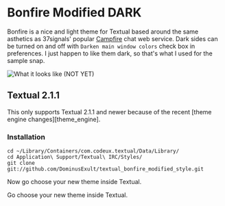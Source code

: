 # Bonfire Modified DARK

Bonfire is a nice and light theme for Textual based around the same asthetics as
37signals' popular [Campfire](http://campfirenow.com) chat web service.  Dark sides
can be turned on and off with `Darken main window colors` check box in preferences.
I just happen to like them dark, so that's what I used for the sample snap.

![What it looks like (NOT YET)](https://raw.github.com/yyyc514/textual_bonfire_style/master/bonfire_snap.png)

## Textual 2.1.1

This only supports Textual 2.1.1 and newer because of the recent [theme engine
changes][theme_engine]. 
### Installation

    cd ~/Library/Containers/com.codeux.textual/Data/Library/
    cd Application\ Support/Textual\ IRC/Styles/
    git clone git://github.com/DominusExult/textual_bonfire_modified_style.git

Now go choose your new theme inside Textual.


Go choose your new theme inside Textual.